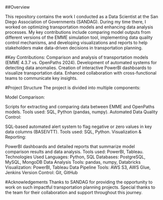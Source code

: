 ##Overview

This repository contains the work I conducted as a Data Scientist at the San Diego Association of Governments (SANDAG). During my time there, I worked on optimizing transportation models and enhancing data analysis processes. My key contributions include comparing model outputs from different versions of the EMME simulation tool, implementing data quality control mechanisms, and developing visualizations and reports to help stakeholders make data-driven decisions in transportation planning.

#Key Contributions:
Comparison and analysis of transportation models (EMME 4.3.7 vs. OpenPaths 2024).
Development of automated systems for detecting data anomalies.
Creation of interactive PowerBI dashboards to visualize transportation data.
Enhanced collaboration with cross-functional teams to communicate key insights.

#Project Structure
The project is divided into multiple components:

Model Comparison:

Scripts for extracting and comparing data between EMME and OpenPaths models.
Tools used: SQL, Python (pandas, numpy).
Automated Data Quality Control:

SQL-based automated alert system to flag negative or zero values in key data columns (BASEIVTT).
Tools used: SQL, Python.
Visualization & Reporting:

PowerBI dashboards and detailed reports that summarize model comparison results and data analysis.
Tools used: PowerBI, Tableau.
Technologies Used
Languages: Python, SQL
Databases: PostgreSQL, MySQL, MongoDB
Data Analysis Tools: pandas, numpy, Databricks
Visualization: PowerBI, Tableau
Data Pipeline Tools: AWS S3, AWS Glue, Jenkins
Version Control: Git, GitHub

#Acknowledgements
Thanks to SANDAG for providing the opportunity to work on such impactful transportation planning projects.
Special thanks to the team for their collaboration and support throughout this journey.
